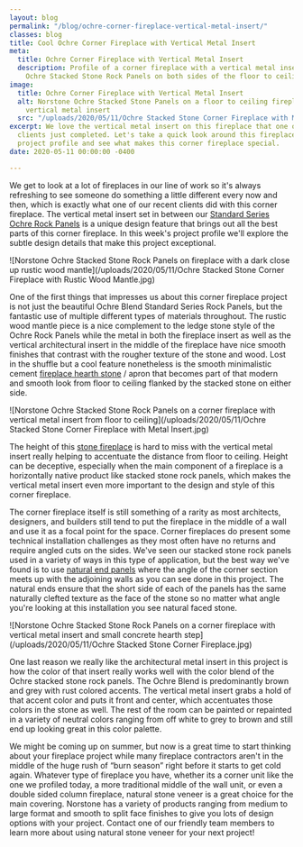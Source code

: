 ```yaml
---
layout: blog
permalink: "/blog/ochre-corner-fireplace-vertical-metal-insert/"
classes: blog
title: Cool Ochre Corner Fireplace with Vertical Metal Insert
meta:
  title: Ochre Corner Fireplace with Vertical Metal Insert
  description: Profile of a corner fireplace with a vertical metal insert and Norstone
    Ochre Stacked Stone Rock Panels on both sides of the floor to ceiling fireplace.
image:
  title: Ochre Corner Fireplace with Vertical Metal Insert
  alt: Norstone Ochre Stacked Stone Panels on a floor to ceiling fireplace with a
    vertical metal insert
  src: "/uploads/2020/05/11/Ochre Stacked Stone Corner Fireplace with Metal Insert.jpg"
excerpt: We love the vertical metal insert on this fireplace that one of our great
  clients just completed. Let's take a quick look around this fireplace in this week's
  project profile and see what makes this corner fireplace special.
date: 2020-05-11 00:00:00 -0400

---
```

We get to look at a lot of fireplaces in our line of work so it's always refreshing to see someone do something a little different every now and then, which is exactly what one of our recent clients did with this corner fireplace. The vertical metal insert set in between our [Standard Series Ochre Rock Panels](https://www.norstoneusa.com/products/rock-panels/ochre/) is a unique design feature that brings out all the best parts of this corner fireplace. In this week's project profile we'll explore the subtle design details that make this project exceptional.

![Norstone Ochre Stacked Stone Rock Panels on fireplace with a dark close up rustic wood mantle](/uploads/2020/05/11/Ochre Stacked Stone Corner Fireplace with Rustic Wood Mantle.jpg)

One of the first things that impresses us about this corner fireplace project is not just the beautiful Ochre Blend Standard Series Rock Panels, but the fantastic use of multiple different types of materials throughout. The rustic wood mantle piece is a nice complement to the ledge stone style of the Ochre Rock Panels while the metal in both the fireplace insert as well as the vertical architectural insert in the middle of the fireplace have nice smooth finishes that contrast with the rougher texture of the stone and wood. Lost in the shuffle but a cool feature nonetheless is the smooth minimalistic cement [fireplace hearth stone](https://www.norstoneusa.com/blog/natural-stone-veneer-fireplace-hearths/) / apron that becomes part of that modern and smooth look from floor to ceiling flanked by the stacked stone on either side.

![Norstone Ochre Stacked Stone Rock Panels on a corner fireplace with vertical metal insert from floor to ceiling](/uploads/2020/05/11/Ochre Stacked Stone Corner Fireplace with Metal Insert.jpg)

The height of this [stone fireplace](https://www.norstoneusa.com/gallery/application/fireplace/) is hard to miss with the vertical metal insert really helping to accentuate the distance from floor to ceiling. Height can be deceptive, especially when the main component of a fireplace is a horizontally native product like stacked stone rock panels, which makes the vertical metal insert even more important to the design and style of this corner fireplace.

The corner fireplace itself is still something of a rarity as most architects, designers, and builders still tend to put the fireplace in the middle of a wall and use it as a focal point for the space. Corner fireplaces do present some technical installation challenges as they most often have no returns and require angled cuts on the sides. We've seen our stacked stone rock panels used in a variety of ways in this type of application, but the best way we've found is to use [natural end panels](https://www.norstoneusa.com/blog/natural-ends-norstone-s-latest-addition-to-standard-and-xl-series-rock-panels/) where the angle of the corner section meets up with the adjoining walls as you can see done in this project. The natural ends ensure that the short side of each of the panels has the same naturally clefted texture as the face of the stone so no matter what angle you're looking at this installation you see natural faced stone.

![Norstone Ochre Stacked Stone Rock Panels on a corner fireplace with vertical metal insert and small concrete hearth step](/uploads/2020/05/11/Ochre Stacked Stone Corner Fireplace.jpg)

One last reason we really like the architectural metal insert in this project is how the color of that insert really works well with the color blend of the Ochre stacked stone rock panels. The Ochre Blend is predominantly brown and grey with rust colored accents. The vertical metal insert grabs a hold of that accent color and puts it front and center, which accentuates those colors in the stone as well. The rest of the room can be painted or repainted in a variety of neutral colors ranging from off white to grey to brown and still end up looking great in this color palette.

We might be coming up on summer, but now is a great time to start thinking about your fireplace project while many fireplace contractors aren't in the middle of the huge rush of “burn season” right before it starts to get cold again. Whatever type of fireplace you have, whether its a corner unit like the one we profiled today, a more traditional middle of the wall unit, or even a double sided column fireplace, natural stone veneer is a great choice for the main covering. Norstone has a variety of products ranging from medium to large format and smooth to split face finishes to give you lots of design options with your project. Contact one of our friendly team members to learn more about using natural stone veneer for your next project!